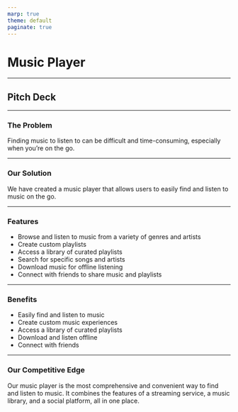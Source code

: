 ```yaml
---
marp: true
theme: default
paginate: true
---
```

# Music Player 

---
## Pitch Deck

---
### The Problem

Finding music to listen to can be difficult and time-consuming, especially when you’re on the go.

---
### Our Solution

We have created a music player that allows users to easily find and listen to music on the go.

---
### Features

- Browse and listen to music from a variety of genres and artists
- Create custom playlists
- Access a library of curated playlists
- Search for specific songs and artists
- Download music for offline listening
- Connect with friends to share music and playlists

---
### Benefits

- Easily find and listen to music
- Create custom music experiences
- Access a library of curated playlists
- Download and listen offline
- Connect with friends

---
### Our Competitive Edge

Our music player is the most comprehensive and convenient way to find and listen to music. It combines the features of a streaming service, a music library, and a social platform, all in one place.
  
